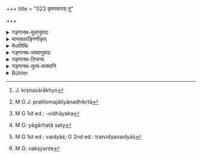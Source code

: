 +++
title = "023 कृष्णसारस् तु"

+++

<details><summary>गङ्गानथ-मूलानुवादः</summary>

But the region where the spotted deer roams by nature is to be known as the ‘land fit for sacrificial acts’; beyond that is the ‘land op the Mlecchas.’ (23)
</details>

<details><summary>मानसतरङ्गिणीकृत्</summary>

It is that land where the blackbuck naturally roams, a land fit for the performance of sacrifices; the lands beyond these regions are the regions of the mlecchadeshas
</details>

<details><summary>मेधातिथिः</summary>

कृष्णश्वेतः कृष्णपीतो वा कृष्णसारङ्गो[^१०७] **मृगो यत्र चरति** निवसति । संभव उत्पत्तिर् यत्र देशे तस्य **स्व्भावतः,** न पुनर् देशान्तरात् प्राशस्त्योपायनादिना निमित्तेनानीतस्य कियन्तम् अपि कालं निवासः । **स देशो यज्ञियो** यागार्हो बोद्धव्यः । अतः कृष्णमृगचरणात् परो ऽन्यो **म्लेच्छदेशः** । म्लेच्छाः प्रसिद्धाः । चातुर्वर्ण्यजात्यपेताः प्रतिलोमजातीया अनधिकृता[^१०८] मेदान्ध्रशबरपुलिन्दादयः । 


[^१०८]:
     M G J: pratilomajātīyānadhikṛtā


[^१०७]:
     J: kṛṣṇasārākhyo

- न चानेन यागाधिकरणतास्य देशस्य विधीयते, "समे यजेत" इतिवत्, चरतीति वर्तमाननिर्देशात् । न हि यत्रैव चरितुं प्रवृत्तस् तदैव तत्र यागः शक्यः कर्तुम् । यागस्य हि देशो ऽधिकरणम्, तत्साधनकर्त्रादिकारकाश्रितद्रवादिधारणद्वारेण । न च द्वयोर् मूर्त्तयोर् एककाले एकदेशे स्थनसंभवः । न च कालान्तरलक्षणा न्याय्या, विधौ लक्षणाया अन्याय्यत्वात् । यथोकं शूर्पाधिकरणे- "एतद् धि क्रियत इत्य् उच्यते" (शब् १.२.२६) इति ।

- <u>ननु</u> च नाभिव्यापक एवाधेयः, येन कृत्स्नाधाराभिव्याप्त्यैवाधिकरणार्थनिर्वृत्तिः स्यात्, "तिलेषु तैलम्" (श्वेउ १.१५) इतिवत् । किं तर्हि, एकदेशसंबन्धिनाप्य् आधेयेन भवति कृत्स्नस्याधारभावः, "प्रासाद आस्ते", "रथं अधितिष्ठति" इति (च्ड़्। पाण् १.४.४५) । एवम् हि ग्रामनगरसमुदायस्य नदीपर्वतान्ताद्यवधिकस्य देशस्य प्रकृतत्वाद् एकदेशे ऽपि पर्वतारण्यादौ चरन् सर्वम् आधारीकरोति । तेनायम् अदोषः मूर्तयोर् नैकदेशः संभवति । 

- <u>उच्यते</u> । नैवात्र यष्टव्यम् इति विधिर् अस्ति । जानातेः परो विधायकः[^१०९] श्रुतः, न यजेः । यागस्य तत्रार्हता श्रुता, यागार्हो ऽसौ देश इति । सा च यागार्हतासत्य्[^११०] अपि विधौ घटते । एतेषु देशेषु यागाङ्गानि दर्भपलाशखदिरादीनि प्रायेण च भवन्ति । अधिकारिणश् च त्रैवर्णिका त्रैविद्याश्[^१११] च तेष्व् एव देशेषु दृश्यन्ते । अत एतदवलम्बनो यागार्हतानुवादः । कृत्यो ऽपि "ज्ञेयः" इत्य् अध्यारोपितविध्यर्थः "जर्तिलयवाग्वा जुहुयाद्" (सेए मुरोय) इतिवद् विधिवन् निगदार्थवाद एव ।


[^१११]:
     M G 1st ed.: vaidyāś; G 2nd ed.: traividyavaidyāś


[^११०]:
     M G: yāgārhatā saty


[^१०९]:
     M G 1st ed.: -vidhāyaka

- यच् चोक्तम् **म्लेच्छदेशस् त्व् अतः परः** इत्य् एषो ऽपि प्रायिको ऽनुवाद एव । प्रायेण ह्य् एषु देशेषु म्लेच्छा भवन्ति । न त्व् अनेन देशसंबन्धेन म्लेच्छा लक्ष्यन्ते,[^११२] स्वतस् तेषां प्रसिद्धेर् ब्राह्मणादिजातिवत् । अथार्थद्वारेणायं शब्दः प्रवृत्तो म्लेच्छानां देश इति । तत्र यदि कथंचिद् ब्रह्मावर्तादिदेशम् अपि म्लेच्छा आक्रमेयुः, तत्रैवावस्थानं कुर्युः, भवेद् एवासौ म्लेच्छदेशः । तथा यदि कश्चित् क्षत्रियादिजातीयो राजा साध्वाचरणो म्लेच्छान् पराजयेत्, चातुर्वर्ण्यं वासयेत्, म्लेच्छांश् चार्यावर्त इव चाण्डालान् व्यवस्थापयेत्, सो ऽपि स्याद् यज्ञियः । यतो न भूमिः स्वतो दुष्टा, संसर्गाद् धि सा दुष्यत्य् अमेध्योपहतेव । अत उक्तदेशव्यतिरेकेणापि सति सामग्र्ये त्रैवर्णिकेनाकृष्णमृगचरणे ऽपि देशे यष्टव्यम् एव । तस्माद् अनुवादो ऽयम् **स ज्ञेयो यज्ञियो देशो म्लेच्छदेशस् त्व् अतः परः** इत्य् उत्तरविधिशेषः ॥ २.२३ ॥


[^११२]:
     M G: vakṣyante
</details>

<details><summary>गङ्गानथ-भाष्यानुवादः</summary>

Where the deer known as ‘*Kṛṣṇasāra*’—that which is either black with white spots, or black with yellow spots—‘*roams*,’—lives—*i.e*., is found, born, —‘*by nature*,’—*i.e*., not that where it resides for a time only, having been imported as a present of rare value, and so forth;—‘*that country is to be known*’—regarded—‘as *yajñīya*’—‘*fit for sacrificial acts*.’

‘*Beyond that*’—*i.e*., the region other than the one where the
*Kṛṣṇasāra* is indigenous—‘*is the land of the Mlecchas*.’ The
*Mlecchas* are the people who are known as lying beyond the pale of the
four castes,—not included even among the *Pratiloma* castes; such as the
*Medas*, the *Andhras*, the *Śabaras* and the *Pulindas*.

It is not meant that the sacrifices are to be performed on the very spot where the deer roams,—in the way in which they are performed ‘on level ground,’ according to the injunction that ‘one should perform sacrifices on level ground’; as we h ave ‘rooms’ in the present tense, and certainly one could not perform a sacrifice on the very spot, and at the very time, at which the deer may have started to roam. Further, a certain place is the ‘locus’ of the sacrifice only in the sense that it holds a all those things that are operative towards its performance, either as instruments or agents and the like, and certainly two material substances (*i.e*., the Roaming Deer and the Sacrificial Accessories) could never occupy the same spot. Nor can the condition mentioned (the roaming of the deer) be taken as indirectly indicating some, other time (than the one at which the *roaming* is being done); as no such indirect indication is admissible in the case of Injunctions; as has been shown under the *Adhikaraṇa* dealing with the ‘winnowing basket’ (*Mīmāmsā-Sūtra*, 1.2.26 *el. Seq*.), by Śabara (on 1.2.26), who says—‘what is meant by *is done* is that *it is capable of being done*’ \[and the *present time* is not what is meant to be emphasised\].

“As a matter of fact, when one thing is spoken of as *located* (contained) in another, it does not mean that it occupies the whole of it; so that it is not necessary for the *Locus* to be occupied in its entirety, as it is in the case of the oil contained in the seasamum-seed. In fact, even when only a portion of one tiling is occupied by another, the whole of the former becomes its *locus* or
*container; e.g*. when a man is spoken of as ‘sitting *in the house*,’
or ‘occupying the chariot.’ So that in the case in question what is described here is the entire country, consisting of villages and towns, and bounded by hills and rivers; and when the deer roams even in some part of it, the whole country becomes its *locus*. Hence there is no force in the argument that ‘two material substances cannot occupy the same spot.’”

Our answer to the above is as follows:—In the present instance there is no direct injunction, such as ‘one should perform sacrifices here (in this country)’; as the injunctive affix is found added to the root ‘to know’ (in the word ‘*jñeyaḥ*’), and not to the root ‘to sacrifice.’ All that is meant is that the country spoken of is ‘fit for sacrifices’; the meaning being that ‘this country is fit for sacrificial performances’; and this ‘fitness for sacrifices’ is possible even without a direct injunction (of the actual performance). The fact of the matter is that it is only in the countries mentioned that the several sacrificial accessories, in the shape of the *kuśa* -grass, the *Palāśa*, the
*Khadira* and other trees, are mostly found; and sacrificial performers
also, in the shape of persons belonging to the three higher castes and learned in the three Vedas, are found only in these countries; and it is on the basis of these facts that the countries have been described as ‘fit for sacrifices.’ The verb ‘*jñeyah*’ ending in the verbal affix (‘*yat*’) also has the sense of the injunctive only imposed upon it, and in reality it is only an *Arthavāda* resembling an injunction; just like the passage ‘*jartilayavāgvā vā juhuyāt*,’ (‘one should offer either the wild seasamum or the wild wheat’) \[which, even though cotaining the injunctive word ‘*juhuyāt*,’ has been regarded as an *Arthavāda* resembling an injunction\],

When again it is said that ‘*beyond this is the land the mlecchas*,’ this also is purely descriptive of the usual state of things; the sense being that in these other lands it is mostly *mlecchas* that are born; it does not mean that people inhabiting them are all (on that account) ‘*mlecchas*’; because what is a ‘*mleccha*’ is well known, just like the ‘*Brāhmaṇa*’ and other well known castes. In fact, the name ‘*mlecchadeśa*’ is to be taken literally, in the sense that it is ‘the country of mlecchas’; so that if mlecchas happen to conquer a part of Āryāvarta itself and take their habitation there, that also would become ‘*mlecchadeśa*.’ Similarly if a certain well-behaved king of the Kṣatriya-caste should happen to defeat the *mlecchas* and make that land inhabited by people of the four castes, relegating the indigenous,
*mlecchas* to the category of ‘*Chāṇḍāla*,’ as they are in *Āryāvarta*,
then that which was a ‘country of the mlecchas’ would become a ‘land fit for sacrifices.’ And this for the simple reason that no laud is by itself defective; it is only by association that it becomes defective, just as it is when soiled by impure things. Hence, even apart from the countries designated here as ‘fit for sacrifices,’ if, in a certain place, all the necessary conditions are available, one should perform his sacrifices, even though it be a place where the spotted deer does not roam.

From all this it follows that the statement—‘*this should, be known as the country fit for sacrifices, and beyond is the land of the mlecchas*’ is purely descriptive, being meant to be supplementary to the injunction that follows in the next verse.—(23).
</details>

<details><summary>गङ्गानथ-टिप्पन्यः</summary>

‘*Kṛṣṇaṣāraḥ*—Burnell—“What animal is intended it is impossible to say.
In Southern India, a pretty little, but rare, gazelle is taken for it.
It does not however answer to the name so far as its colour (light
brown) goes.”

From the explanation given by Medhātithi the deer meant is that which is
‘black with white spots’, or ‘black with yellow spots’; and there is no
doubt that the animal meant is that which is black in the upper, and
white (or yellow) in the lower parts of its body.

*Medhātithi* (p. 76, 1. 26)—‘*Śūrpādhikaraṇe*’—in Mīmāṃsā Sūtra 1-2-26;
and the next sentence ‘*etaddhi kriyate ityucyate*’ is from Śabara on
that Sūtra,—the whole sentence being—‘*etat* (*i. e. shakyate
kartumiti*) *hi kriyate ityucyate, na ca vartamānakālaḥ kaschidasti
yasyāyam pratinirdeṣhaḥ*.’

‘*Mleccadeśastvataḥparaḥ*’—Note the liberalised interpretation of this
provided by Medhātithi. Burnell curiously enough regards this to be an
‘order to dwell in this land’. There is no ‘order’ to dwell in the
Mleccadeśa. The countries to be inhabited having been defined and all
beyond these being designated as ‘Mlechadeśa’, the term ‘these
countries’ of verse 24 refers, as Medhātithi clearly points out, to
Brahmāvarta, Madhyadeśa, Brahmarṣideśa and Yajñīyadeśa; and the order to
dwell contained in verse 24 also refers to those, and not to the
‘Mlecchadeśa’, which is ‘beyond these.’

This verse is quoted in the *Smṛticandrikā* (Saṃskāra, p. 18), which
adds that the country described as ‘fit for sacrificial performances’ is
meant to be so used only when the aforesaid four countries are not
available;—in the *Vīramitrodaya* (Paribhāṣā,p. 56), which explains
‘*Yājñiyaḥ*’ as ‘fit for sacrificial performances’, and ‘*Mlecca*’ as
‘unfit *for sacrificial* performances’;—and in the *Saṃskāramayūkha* (p.
4).
</details>

<details><summary>गङ्गानथ-तुल्य-वाक्यानि</summary>

**(Verses 18-23)**

See Comparative notes for [Verse 2.18 (The Practice of Good
Men)].
</details>

<details><summary>Bühler</summary>

023	That land where the black antelope naturally roams, one must know to be fit for the performance of sacrifices; (the tract) different from that (is) the country of the Mlekkhas (barbarians).
</details>
